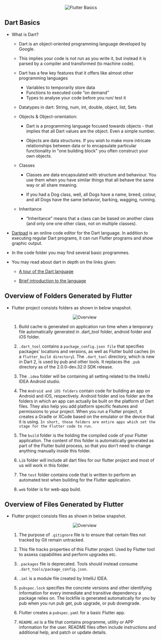 <p align="center">
  <img src="https://user-images.githubusercontent.com/47301282/119305198-0a564e80-bc86-11eb-88a8-afae84e099c5.png" alt="Flutter Basics"/>
</p>

## Dart Basics

- What is Dart?

  - Dart is an object-oriented programming language developed by Google.

  - This implies your code is not run as you write it, but instead it is parsed by a compiler and transformed (to machine code).
  - Dart has a few key features that it offers like almost other programming languages

    - Variables to temporarily store data
    - Functions to executed code “on demand”
    - Types to analyse your code before you run/ test it

  - Datatypes in dart: String, num, int, double, object, list, Sets

  - Objects & Object-orientation:

    - Dart is a programming language focused towards objects - that implies that all Dart values are the object. Even a simple number.

    - Objects are data structures. If you wish to make more intricate relationships between data or to encapsulate particular functionality in "one building block" you often construct your own objects.

  - Classes

    - Classes are data encapsulated with structure and behaviour. You use them when you have similar things that all behave the same way or all share meaning.

    - If you had a Dog class, well, all Dogs have a name, breed, colour, and all Dogs have the same behavior, barking, wagging, running.

  - Inheritance

    - “Inheritance” means that a class can be based on another class (and only one one other class, not on multiple classes).

- [Dartpad](https://dartpad.dev/) is an online code editor for the Dart language. In addition to executing regular Dart programs, it can run Flutter programs and show graphic output.

- In the code folder you may find several basic programmes.

- You may read about dart in depth on the links given:

  - [A tour of the Dart language](https://dart.dev/guides/language/language-tour)

  - [Brief introduction to the language](https://dart.dev/samples#hello-world)

## Overview of Folders Generated by Flutter

- Flutter project consists folders as shown in below snapshot.

  <p align="center">
    <img src="https://user-images.githubusercontent.com/47301282/119305165-fdd1f600-bc85-11eb-9e1b-8f0f18d2203b.png" alt="Overview"/>
  </p>

  1. Build cache is generated on application run time when a temporary file automatically generated in .dart_tool folder, android folder and iOS folder.

  2. `.dart_tool` contains a `package_config.json file` that specifies packages' locations and versions, as well as Flutter build caches (in a `flutter_build directory`). The `.dart_tool` directory, which is new in Dart 2, is used by pub and other tools. It replaces the `.pub` directory as of the 2.0.0-dev.32.0 SDK release.

  3. The `.idea` folder will be containing all setting related to the IntelliJ IDEA Android studio.

  4. The `Android and iOS folders` contain code for building an app on Android and iOS, respectively. Android folder and ios folder are the folders in which an app can actually be built on the platform of Dart files. They also help you add platform specific features and permissions to your project. When you run a Flutter project, it creates a Gradle or XCode based on the emulator or the device that it is using. `In short, those folders are entire apps which set the stage for the Flutter code to run.`

  5. The `build` folder is the holding the compiled code of your Flutter application. The content of this folder is automatically generated as part of the Flutter build process, so that you don’t need to change anything manually inside this folder.

  6. `Lib` folder will include all dart files for our flutter project and most of us will work in this folder.

  7. The `test` folder contains code that is written to perform an automated test when building for the Flutter application.

  8. `web` folder is for web-app build.

## Overview of Files Generated by Flutter

- Flutter project consists files as shown in below snapshot.

  <p align="center">
    <img src="https://user-images.githubusercontent.com/47301282/119305109-eb57bc80-bc85-11eb-864e-4572ee078c03.png" alt="Overview"/>
  </p>

  1. The purpose of `.gitignore` file is to ensure that certain files not tracked by Git remain untracked.

  2. This file tracks properties of this Flutter project. Used by Flutter tool to assess capabilities and perform upgrades etc.

  3. `.packages` file is deprecated. Tools should instead consume `.dart_tools/package_config.json`.

  4. `.iml` is a module file created by IntelliJ IDEA.

  5. `pubspec.lock` specifies the concrete versions and other identifying information for every immediate and transitive dependency a package relies on. The lockfile is generated automatically for you by pub when you run pub get, pub upgrade, or pub downgrade.

  6. Flutter creates a `pubspec.yaml` for a basic Flutter app.

  7. `README.md` is a file that contains programme, utility or APP information for the user. README files often include instructions and additional help, and patch or update details.
